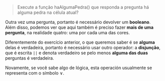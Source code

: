 > Execute a função haAlgumaPedra() que responda a pregunta há alguma pedra na célula atual?

Outra vez uma pergunta, portanto é necessário devolver um **booleano**. Além disso, podemos ver que aqui também é preciso fazer **mais de uma pergunta**, na realidade quatro: uma por cada uma das cores.

Diferentemente do exercício anterior, o que queremos saber é se **alguma** delas é verdadeira, portanto é necessário usar outro operador: a **disjunção**, que é escrita `||` e denota verdadeiro se pelo menos **alguma das duas** perguntas é verdadeira.

Novamente, se você sabe algo de lógica, esta operación usualmente se representa com o símbolo ∨.
